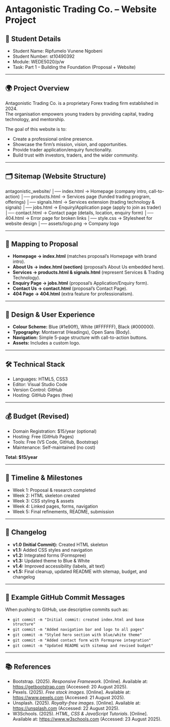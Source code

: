 # Antagonistic Trading Co. – Website Project

## 📌 Student Details
- Student Name: Ripfumelo Vunene Ngobeni
- Student Number: st10490392
- Module: WEDE5020/p/w
- Task: Part 1 – Building the Foundation (Proposal + Website)

---

## 🌍 Project Overview
Antagonistic Trading Co. is a proprietary Forex trading firm established in 2024.  
The organisation empowers young traders by providing capital, trading technology, and mentorship.  

The goal of this website is to:
- Create a professional online presence.
- Showcase the firm’s mission, vision, and opportunities.
- Provide trader application/enquiry functionality.
- Build trust with investors, traders, and the wider community.

---

## 🗂️ Sitemap (Website Structure)

antagonistic_website/
│── index.html         → Homepage (company intro, call-to-action)
│── products.html      → Services page (funded trading program, offerings)
│── signals.html       → Services extension (trading technology & signals)
│── jobs.html          → Enquiry/Application page (apply to join as trader)
│── contact.html       → Contact page (details, location, enquiry form)
│── 404.html           → Error page for broken links
│── style.css          → Stylesheet for website design
│── assets/logo.png    → Company logo



---

## 🔗 Mapping to Proposal
- **Homepage → index.html** (matches proposal’s Homepage with brand intro).
- **About Us → index.html (section)** (proposal’s About Us embedded here).
- **Services → products.html & signals.html** (represent Services & Trading Technology).
- **Enquiry Page → jobs.html** (proposal’s Application/Enquiry form).
- **Contact Us → contact.html** (proposal’s Contact Page).
- **404 Page → 404.html** (extra feature for professionalism).

---

## 🎨 Design & User Experience
- **Colour Scheme:** Blue (#1e90ff), White (#FFFFFF), Black (#000000).
- **Typography:** Montserrat (Headings), Open Sans (Body).
- **Navigation:** Simple 5-page structure with call-to-action buttons.
- **Assets:** Includes a custom logo.

---

## 🛠️ Technical Stack
- Languages: HTML5, CSS3
- Editor: Visual Studio Code
- Version Control: GitHub
- Hosting: GitHub Pages (free)

---

## 💰 Budget (Revised)
- Domain Registration: $15/year (optional)
- Hosting: Free (GitHub Pages)
- Tools: Free (VS Code, GitHub, Bootstrap)
- Maintenance: Self-maintained (no cost)

**Total: $15/year**

---

## 📅 Timeline & Milestones
- Week 1: Proposal & research completed
- Week 2: HTML skeleton created
- Week 3: CSS styling & assets
- Week 4: Linked pages, forms, navigation
- Week 5: Final refinements, README, submission

---

## 🔄 Changelog
- **v1.0 (Initial Commit):** Created HTML skeleton
- **v1.1:** Added CSS styles and navigation
- **v1.2:** Integrated forms (Formspree)
- **v1.3:** Updated theme to Blue & White
- **v1.4:** Improved accessibility (labels, alt text)
- **v1.5:** Final cleanup, updated README with sitemap, budget, and changelog

---

## 🔗 Example GitHub Commit Messages
When pushing to GitHub, use descriptive commits such as:
- `git commit -m "Initial commit: created index.html and base structure"`
- `git commit -m "Added navigation bar and logo to all pages"`
- `git commit -m "Styled hero section with blue/white theme"`
- `git commit -m "Added contact form with Formspree integration"`
- `git commit -m "Updated README with sitemap and revised budget"`

---

## 📚 References
- Bootstrap. (2025). *Responsive Framework*. [Online]. Available at: https://getbootstrap.com (Accessed: 20 August 2025).
- Pexels. (2025). *Free stock images*. [Online]. Available at: https://www.pexels.com (Accessed: 21 August 2025).
- Unsplash. (2025). *Royalty-free images*. [Online]. Available at: https://unsplash.com (Accessed: 22 August 2025).
- W3Schools. (2025). *HTML, CSS & JavaScript Tutorials*. [Online]. Available at: https://www.w3schools.com (Accessed: 23 August 2025).
